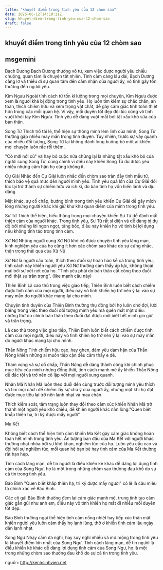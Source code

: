 ```yaml
---
title: "khuyết điểm trong tình yêu của 12 chòm sao"
date: 2025-06-12T14:19:21Z
slug: khuyet-diem-trong-tinh-yeu-cua-12-chom-sao
draft: false
---
```


## khuyết điểm trong tình yêu của 12 chòm sao

## msgemini

Bạch Dương
Bạch Dương thường vô tư, xem việc được người yêu chiều chuộng, quan tâm là chuyện tất nhiên. Tình cảm càng lâu dài, Bạch Dương càng lơ và thiếu đi sự quan tâm đến cảm nhận của người ấy, vô tình gây tổn thương đến người yêu.

Kim Ngưu
Ngoài tính cách từ tốn kĩ lưỡng trong mọi chuyện, Kim Ngưu được xem là người khá bị động trong tình yêu. Họ luôn tìm kiếm sự chắc chắn, an toàn, thích chiếm hữu và xem trọng vật chất, dễ gây cảm giác tính toán thiệt hơn trong các mối quan hệ. Vì vậy, mối duyên tốt đẹp đôi lúc cũng vô tình vuột khỏi tay Kim Ngưu. 
Tình yêu dễ dàng vuột mất bởi tật xấu khó sửa của bản thân.

Song Tử
Thích trổ tài lẻ, thể hiện sự thông minh lém lỉnh của mình, Song Tử thường gặp nhiều may mắn trong tình duyên. Tuy nhiên, trước sự vây quanh của nhiều đối tượng, Song Tử lại không đành lòng buông bỏ một ai khiến mọi chuyện luôn rắc rối thêm.

"Có mới nới cũ" và hay bỏ cuộc nửa chừng lại là những tật xấu khó bỏ của người cung Song Tử, cũng chính vì điều này khiến Song Tử dù được yêu nhiều nhưng căm hận họ cũng không ít.

Cự Giải
Nhắc đến Cự Giải luôn nhắc đến chòm sao tràn đầy tình mẫu tử, thích bảo vệ quá mức đến người mình yêu. Tình yêu quá lớn của Cự Giải đôi lúc lại trở thành sự chiếm hữu và ích kỉ, dù bản tính họ vốn hiền lành và dịu dàng.

Mặt khác, sự cố chấp, bướng bỉnh trong tình yêu khiến Cự Giải dễ gây mích lòng những người khác khi giữ khư khư quan điểm của mình trong tình yêu.

Sư Tử
Thích thể hiện, hiếu thắng trong mọi chuyện khiến Sư Tử dễ đánh mất thiện cảm của người khác. Trong tình yêu, Sư Tử rất sĩ diện và dễ dàng bị dụ dỗ bởi những lời ngon ngọt, tâng bốc, điều này khiến họ vô tình bị lợi dụng nếu không tỉnh táo trong tình cảm.

Xử Nữ
Những người cung Xử Nữ khó có được chuyện tình yêu lãng mạn, kinh nghiệm yêu của họ cũng ít hơn các chòm sao khác do sự cứng nhắc, thận trọng thái quá của Xử Nữ.

Xử Nữ là người cầu toàn, thích theo đuổi sự hoàn hảo kể cả trong tình yêu, tính cách này khiến người yêu Xử Nữ thường cảm thấy áp lực, không thoải mái bởi sự xét nét của họ. "Tình yêu phải do bản thân cất công theo đuổi mới thật sự trân trọng". (like mạnh câu này) 

Thiên Bình
Là cao thủ trong việc giao tiếp, Thiên Bình luôn biết cách chiếm được tình cảm của mọi người, điều này vô tình khiến họ trở nên ỷ lại vào sự may mắn do người khác mang lại cho mình.

Chuyện tình duyên của Thiên Bình thường thụ động bởi họ luôn chờ đợi, lười biếng trong việc theo đuổi đối tượng mình yêu mà quên mất một điều: những thứ do chính bản thân theo đuổi đạt được mới biết hết mình gìn giữ và trân trọng.

Là cao thủ trong việc giao tiếp, Thiên Bình luôn biết cách chiếm được tình cảm của mọi người, điều này vô tình khiến họ trở nên ỷ lại vào sự may mắn do người khác mang lại cho mình.


Thần Nông
Tính chiếm hữu cao, hay ghen, dám yêu dám hận của Thần Nông khiến những ai muốn tiếp cận đều cảm thấy e dè.

Tham vọng và sự cố chấp, Thần Nông dễ dàng thành công khi chinh phục mục tiêu của mình nhưng đồng thời, tính cách mạnh mẽ ấy khiến Thần Nông dễ đắc tội và trở nên cô lập với mọi người xung quanh.

Nhân Mã
Nhân Mã luôn theo đuổi đến cùng trước đối tượng mình yêu thích và tìm mọi cách để chiếm lấy sự chú ý của người ấy, nhưng một khi họ đạt được mục tiêu lại trở nên lạnh nhạt và mau chán.

Thích kiểm soát, tâm trạng luôn thay đổi theo cảm xúc khiến Nhân Mã trở thành một người yêu khó chiều, dễ khiến người khác nản lòng."Quen biết khắp thiên hạ, tri kỷ được mấy người"

Ma Kết

Không biết cách thể hiện tình cảm khiến Ma Kết gây cảm giác không hoàn toàn hết mình trong tình yêu. Ấn tượng ban đầu của Ma Kết với người khác thường nhạt nhòa bởi sự khô khan, nghiêm túc của họ. Luôn yêu cầu cao và đòi hỏi sự nghiêm túc, mối quan hệ bạn bè hay tình cảm của Ma Kết thường rất hạn hẹp. 

Tính cách lãng mạn, dễ tin người là điều khiến kẻ khác dễ dàng lợi dụng tình cảm của Song Ngư, họ là một trong những chòm sao thường đau khổ do sự cả tin trong tình yêu.

Bảo Bình
"Quen biết khắp thiên hạ, tri kỷ được mấy người" có lẽ là câu miêu tả chính xác về Bảo Bình.

Các cô gái Bảo Bình thường đem lại cảm giác mạnh mẽ, trung tính tạo cảm giác gần gũi như anh em, điều này vô tình khiến họ mất đi nhiều mối duyên tốt đẹp.

Bảo Bình thường ngại thể hiện tình cảm nồng nhiệt hay tiếp xúc thân mật khiến người yêu luôn cảm thấy họ lạnh lùng, thờ ơ khiến tình cảm lâu ngày dần lạnh nhạt.


Song Ngư
Nhạy cảm đa nghi, hay suy nghĩ nhiều và mơ mộng trong tình yêu là khuyết điểm lớn nhất của Song Ngư. Tính cách lãng mạn, dễ tin người là điều khiến kẻ khác dễ dàng lợi dụng tình cảm của Song Ngư, họ là một trong những chòm sao thường đau khổ do sự cả tin trong tình yêu. 
 
nguồn: http://kenhsinhvien.net